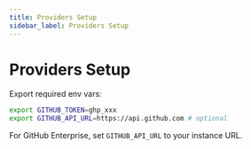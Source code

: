 ```yaml
---
title: Providers Setup
sidebar_label: Providers Setup
---
```


# Providers Setup

Export required env vars:

```bash
export GITHUB_TOKEN=ghp_xxx
export GITHUB_API_URL=https://api.github.com # optional
```

For GitHub Enterprise, set `GITHUB_API_URL` to your instance URL.
